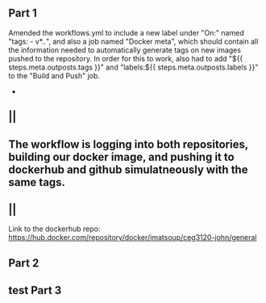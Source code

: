 Part 1
--------
Amended the workflows.yml to include a new label under "On:" named "tags: - v*.*.*", and also a job named "Docker meta", which should contain all the information needed to automatically generate tags on new images pushed to the repository. In order for this to work, also had to add "${{ steps.meta.outposts.tags }}" and "labels:${{ steps.meta.outposts.labels }}" to the "Build and Push" job.  

-
||
-
The workflow is logging into both repositories, building our docker image, and pushing it to dockerhub and github simulatneously with the same tags.
-
||
-
Link to the dockerhub repo:
https://hub.docker.com/repository/docker/imatsoup/ceg3120-john/general

Part 2
--------
test
Part 3
--------

